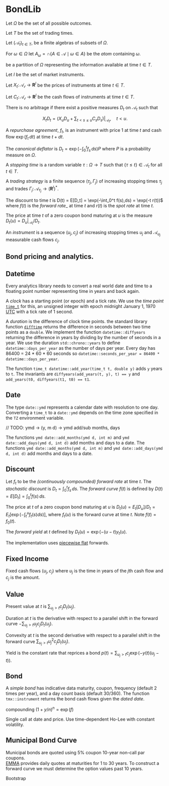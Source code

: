 # BondLib

Let $\Omega$ be the set of all possible outcomes. 

Let $T$ be the set of trading times.

Let $(\mathcal{A}_t)_{t\in T}$, be a finite algebras of subsets of $\Omega$.

For $\omega\in\Omega$ let $A_\omega = \cap \{A\in\mathcal{A}\mid \omega\in A \}$ be the _atom_ containing $\omega$.

be a partition of $\Omega$ representing the information available at time $t\in T$.

Let $I$ be the set of market instruments.

Let $X_t\colon\mathcal{A_t}\to\boldsymbol{R}^I$ be the prices of instruments at time $t\in T$.

Let $C_t\colon\mathcal{A_t}\to\boldsymbol{R}^I$ be the cash flows of instruments at time $t\in T$.

There is no arbitrage if there exist a positive measures $D_t$ on $\mathcal{A}_t$ such that

$$
X_t D_t = (X_u D_u + \sum_{t < s \le u} C_s D_s)|_{\mathcal{A}_t}, \quad t < u.
$$

A _repurchase agreement_, $f_t$, is an instrument with price $1$ at time $t$ and cash flow $\exp(f_t\,dt)$ at time $t+dt$.

The _canonical deflator_ is $D_t = \exp(-\int_0^t f_s\,ds)P$ where $P$ is a probability measure on $\Omega$.

A _stopping time_ is a random variable $\tau:\Omega\to T$ such that $\{\tau \le t\} \in \mathcal{A}_t$ for all $t\in T$.

A _trading strategy_ is a finite sequence $(\tau_j, \Gamma_j)$ of increasing stopping times $\tau_j$
and trades $\Gamma_j\colon\mathcal{A}_{\tau_j}\to(\boldsymbol{R}^I)^*$.

The discount to time $t$ is D(t) = E[D_t] = \exp(-\int_0^t f(s)\,ds) = \exp(-t r(t))$ where
$f(t)$ is the _forward rate__ at time $t$ and $r(t)$ is the _spot rate_ at time $t$.

The price at time $t$ of a zero coupon bond maturing at $u$ is the measure $D_t(u) = D_u|_{\mathcal{A}_t}/D_t$.

An _instrument_ is a sequence $(u_j, c_j)$ of increasing stopping times $u_j$ and $\mathcal{A}_{u_j}$ measurable cash flows $c_j$.

## Bond pricing and analytics.

## Datetime

Every analytics library needs to convert a real world date and time
to a floating point number representing time in years and back again. 

A _clock_ has a starting point (or epoch) and a tick rate.
We use the _time point_ [`time_t`](https://en.cppreference.com/w/c/chrono/time_t) for this,
an unsigned integer with epoch midnight January 1, 1970 
[UTC](https://www.ipses.com/eng/in-depth-analysis/standard-of-time-definition/)
with a tick rate of 1 second.

A _duration_ is the difference of clock time points.
the standard library function 
[`difftime`](https://en.cppreference.com/w/c/chrono/difftime)
returns the difference in seconds between two time points as a `double`.
We implement the function `datetime::diffyears` returning the difference
in years by dividing by the number of seconds in a year.
We use the duration `std::chrono::years` to define `datetime::days_per_year`
as the number of days per year. Every day has 86400 = 24 * 60 * 60 seconds
so `datetime::seconds_per_year = 86400 * datetime::days_per_year`.

The function `time_t datetime::add_year(time_t t, double y)` adds `y` years to `t`.
The invariants are `diffyears(add_years(t, y), t) == y`
and `add_years(t0, diffyears(t1, t0) == t1`.

## Date

The type `date::ymd` represents a calendar date with resolution to one day.
Converting a `time_t` to a `date::ymd` depends on the time zone specified
in the `TZ` environment variable. 

// TODO: 
ymd -> (y, m d) -> ymd
add/sub months, days

The functions `ymd date::add_months(ymd d, int m)` and
`ymd date::add_days(ymd d, int d)` add months and days to a date.
The functions `ymd date::add_months(ymd d, int m)` and
`ymd date::add_days(ymd d, int d)` add months and days to a date.

## Discount 

Let $f_t$ to be the _(continuously compounded) forward rate_ at time $t$.
The _stochastic discount_ is $D_t = \int_0^t f_s\,ds$.
The _forward curve_ $f(t)$ is defined by $D(t) = E[D_t] = \int_0^t f(s)\,ds$.

The price at $t$ of a zero coupon bond maturing at $u$ is 
$D_t(u) = E_t[D_u]/D_t = E_t[\exp(-\int_t^u f_t(s) ds)]$,
where $f_t(u)$ is the forward curve at time $t$. Note $f(t) = f_0(t)$.

The _forward yield_ at $t$ defined by $D_t(u) = \exp(-(u - t)y_t(u)$.

The implementation uses [piecewise flat](tmx_pwflat.h) forwards.

## Fixed Income

Fixed cash flows $(u_j, c_j)$ where $u_j$ is the time in years
of the $j$th cash flow and $c_j$ is the amount.

## Value

Present value at $t$ is $\sum_{u_j > t} c_j D_t(u_j)$.

Duration at $t$ is the derivative with respect to a parallel shift 
in the forward curve $-\sum_{u_j > t} u_j c_j D_t(u_j)$.

Convexity at $t$ is the second derivative with respect to a parallel shift 
in the forward curve $\sum_{u_j > t} u_j^2 c_j D_t(u_j)$.

Yield is the constant rate that reprices a bond $p(t) = \sum_{u_j > t} c_j \exp(-y(t) (u_j - t))$.

## Bond

A _simple bond_ has indicative data maturity, coupon, frequency (default 2 times per year), and a
day count basis (default 30/360).
The function `tmx::instrument` returns the bond cash flows given the _dated date_.

compounding $(1 + y/n)^n = \exp(f)$

Single call at date and price. Use time-dependent Ho-Lee with constant volatility. 

## Municipal Bond Curve

Municipal bonds are quoted using 5% coupon 10-year non-call par coupons.  
[EMMA](https://emma.msrb.org/ToolsAndResources/ICEYieldCurve?daily=False)
provides daily quotes at maturities for 1 to 30 years.
To construct a forward curve we must determine the option values past 10 years.

Bootstrap  


